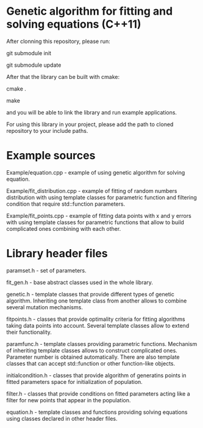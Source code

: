Genetic algorithm for fitting and solving equations (C++11)
===========================================================

After clonning this repository, please run:

git submodule init

git submodule update

After that the library can be built with cmake:

cmake .

make

and you will be able to link the library and run example applications.

For using this library in your project, please add the path to cloned repository to your include paths.


Example sources
===============

Example/equation.cpp - example of using genetic algorithm for solving equation.

Example/fit_distribution.cpp - example of fitting of random numbers distribution with using template classes for parametric function and filtering condition that require std::function parameters.

Example/fit_points.cpp - example of fitting data points with x and y errors with using template classes for parametric functions that allow to build complicated ones combining with each other.


Library header files
====================

paramset.h - set of parameters.

fit_gen.h - base abstract classes used in the whole library.

genetic.h - template classes that provide different types of genetic algorithm. 
Inheriting one template class from another allows to combine several mutation mechanisms.

fitpoints.h - classes that provide optimality criteria for fitting algorithms taking data points into account.
Several template classes allow to extend their functionality.

paramfunc.h - template classes providing parametric functions. 
Mechanism of inheriting template classes allows to construct complicated ones. 
Parameter number is obtained automatically.
There are also template classes that can accept std::function or other function-like objects.

initialcondition.h - classes that provide algorithm of generatins points in fitted parameters space for initialization of population.

filter.h - classes that provide conditions on fitted parameters acting like a filter for new points that appear in the population.

equation.h - template classes and functions providing solving equations using classes declared in other header files.
